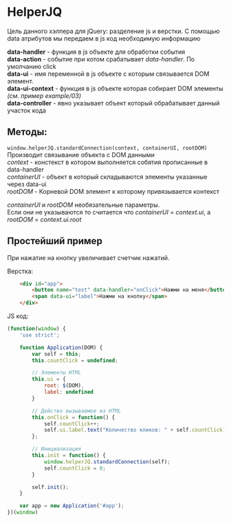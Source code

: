 # HelperJQ

Цель данного хэлпера для jQuery: разделение js и верстки.
С помощью data атрибутов мы передаем в js код необходимую информацию

**data-handler** - функция в js объекте для обработки события <br />
**data-action** - событие при котом срабатывает _data-handler_. По умолчанию click<br />
**data-ui** - имя переменной в js объекте с которым связывается DOM элемент.<br />
**data-ui-context** - функция в js объекте которая собирает DOM элементы _(см. пример example/03)_<br />
**data-controller** - явно указывает объект который обрабатывает данный участок кода<br />

Методы:
----------

`window.helperJQ.standardConnection(context, containerUI, rootDOM)`<br />
Производит связывание объекта с DOM данными<br />
_context_ - констекст в котором выполняется собятия прописанные в data-handler<br />
_containerUI_ - объект в который складываются элементы указанные через data-ui<br />
_rootDOM_ - Корневой DOM элемент к которому привязывается контекст

_containerUI_ и _rootDOM_ необязательные параметры.<br />
Если они не указываются то считается что _containerUI_ = _context.ui_, а _rootDOM_ = _context.ui.root_

Простейший пример
----------
При нажатие на кнопку увеличивает счетчик нажатий.

Верстка:

```HTML
    <div id="app">
        <button name="test" data-handler="onClick">Нажми на меня</button>
        <span data-ui="label">Нажми на кнопку</span>
    </div>
```

JS код:

```js
(function(window) {
    'use strict';

    function Application(DOM) {
        var self = this;
        this.countClick = undefined;

        // Элементы HTML
        this.ui = {
            root: $(DOM),
            label: undefined
        }

        // Действо вызываемое из HTML
        this.onClick = function() {
            self.countClick++;
            self.ui.label.text("Количество кликов: " + self.countClick);
        };

        // Инициализация
        this.init = function() {
            window.helperJQ.standardConnection(self);
            self.countClick = 0;
        }

        self.init();
    }

    var app = new Application('#app');
})(window)
```